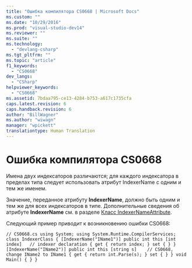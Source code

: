 ```yaml
---
title: "Ошибка компилятора CS0668 | Microsoft Docs"
ms.custom: ""
ms.date: "10/29/2016"
ms.prod: "visual-studio-dev14"
ms.reviewer: ""
ms.suite: ""
ms.technology: 
  - "devlang-csharp"
ms.tgt_pltfrm: ""
ms.topic: "article"
f1_keywords: 
  - "CS0668"
dev_langs: 
  - "CSharp"
helpviewer_keywords: 
  - "CS0668"
ms.assetid: 7bdaa795-ce13-4284-b753-a617c1735cfa
caps.latest.revision: 6
caps.handback.revision: 6
author: "BillWagner"
ms.author: "wiwagn"
manager: "wpickett"
translationtype: Human Translation
---
```

# Ошибка компилятора CS0668
Имена двух индексаторов различаются; для каждого индексатора в пределах типа следует использовать атрибут IndexerName с одним и тем же именем.  
  
 Значение, переданное атрибуту **IndexerName**, должно быть одним и тем же для всех индексаторов в типе. Дополнительные сведения об атрибуте **IndexerName** см. в разделе [Класс IndexerNameAttribute](frlrfSystemRuntimeCompilerServicesIndexerNameAttributeClassTopic).  
  
 Следующий пример приводит к возникновению ошибки CS0668:  
  
```  
// CS0668.cs using System; using System.Runtime.CompilerServices; class IndexerClass { [IndexerName("IName1")] public int this [int index]   // indexer declaration { get { return index; } set { } } [IndexerName("IName2")] public int this [string s]    // CS0668, change IName2 to IName1 { get { return int.Parse(s); } set { } } void Main() { } }  
```